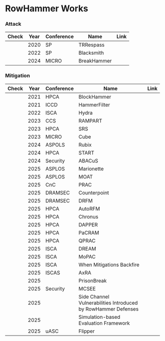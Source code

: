 # RowHammer Works

### Attack
|Check |Year |Conference |Name |Link |
|------|-----|-----------|-----|-----|
| |2020 |SP |TRRespass
| |2022 |SP |Blacksmith
| |2024	|MICRO |BreakHammer

### Mitigation
|Check |Year |Conference |Name |Link|
|------|-----|-----------|-----|----|
| |2021	|HPCA	|BlockHammer
| |2021	|ICCD	|HammerFilter
| |2022	|ISCA	|Hydra
| |2023	|CCS	|RAMPART
| |2023	|HPCA	|SRS
| |2023	|MICRO	|Cube
| |2024	|ASPOLS	|Rubix
| |2024	|HPCA	|START
| |2024	|Security	|ABACuS
| |2025	|ASPLOS	|Marionette
| |2025	|ASPLOS	|MOAT
| |2025	|CnC |PRAC
| |2025	|DRAMSEC |Counterpoint
| |2025	|DRAMSEC |DRFM
| |2025	|HPCA	|AutoRFM
| |2025	|HPCA	|Chronus
| |2025	|HPCA	|DAPPER
| |2025	|HPCA	|PaCRAM
| |2025	|HPCA	|QPRAC
| |2025	|ISCA	|DREAM
| |2025	|ISCA	|MoPAC
| |2025	|ISCA	|When Mitigations Backfire
| |2025	|ISCAS	|AxRA
| |2025	|	|PrisonBreak
| |2025	|Security	|MCSEE
| |2025	|	|Side Channel Vulnerabilities Introduced by RowHammer Defenses
| |2025	| |Simulation-based Evaluation Framework 
| |2025	|uASC	|Flipper
